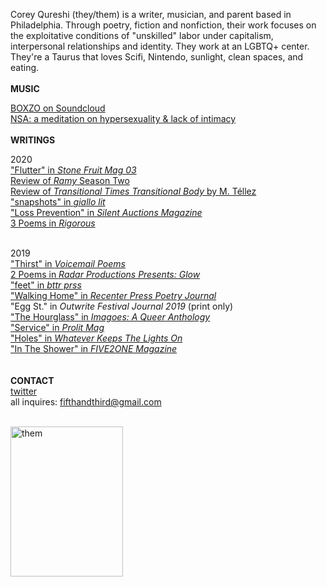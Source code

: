 
<html>
<head>
  
  <span data-color="#ffffff" style="background-color: #996633;"></span>

Corey Qureshi (they/them) is a writer, musician, and parent based in Philadelphia. Through poetry, fiction and nonfiction, their work focuses on the exploitative conditions of "unskilled" labor under capitalism, interpersonal relationships and identity. They work at an LGBTQ+ center. They're a Taurus that loves Scifi, Nintendo, sunlight, clean spaces, and eating. <br/><br/>
<b>MUSIC </b>
<br>


<a href="https://soundcloud.com/qboxzo"> BOXZO on Soundcloud</a><br/>
<a href="https://s-ame-kh.bandcamp.com/releases"> NSA: a meditation on hypersexuality & lack of intimacy </a><br><br>
<b>WRITINGS </b>
<br>


2020<br/>
<a href="https://www.etsy.com/listing/818134214/stone-fruit-issue-03?ref=listing_published_alert"> "Flutter" in <i> Stone Fruit Mag 03</i></a><br/>
<a href="https://www.broadstreetreview.com/film-tv/hulu-presents-season-2-of-ramy"> Review of <i>Ramy</i> Season Two </a> <br/>
<a href="https://www.broadstreetreview.com/books/transitional-times-transitional-body-by-m-tellez"> Review of <i> Transitional Times Transitional Body </i> by M. Téllez</a> <br/>
<a href= "https://www.giallolit.com/corey-qureshi"> "snapshots" in <i> giallo lit</i></a><br/>
<a href= "https://www.silentauctionsmagazine.com/fiction"> "Loss Prevention" in <i> Silent Auctions Magazine</i></a><br/>
<a href= "http://www.rigorous-mag.com/v4i1/corey-qureshi.html"> 3 Poems in <i> Rigorous</i> </a> <br><br>

2019 <br/>
<a href = "https://voicemailpoems.org/2019/11/20/thirst/"> "Thirst" in <i> Voicemail Poems </i> </a><br/>
<a href = "https://www.radarproductions.org/blog/glow-queer-poetry-feature-corey-qureshi"> 2 Poems in <i> Radar Productions Presents: Glow </i></a><br/>
<a href= "https://www.bttrprss.com/corey-qureshi"> "feet" in <i> bttr prss</i> </a> <br/>
<a href= "http://www.recenterpress.com/issue-two-corey-qureshi.html"> "Walking Home" in <i> Recenter Press Poetry Journal</i> </a> <br/>
"Egg St." in <i> Outwrite Festival Journal 2019</i> (print only) <br/>
<a href= "https://lovepainandpoetrypublishing.com/services/imagoes"> "The Hourglass" in <i> Imagoes: A Queer Anthology</i></a><br/>
<a href="https://www.prolitmag.com/issue-one/qureshi"> "Service" in <i> Prolit Mag</i> </a> <br/>
<a href="https://whateverkeepsthelightson.com/holes"> "Holes" in <i> Whatever Keeps The Lights On </i></a><br/>
<a href="http://five2onemagazine.com/in-the-shower-by-corey-qureshi/"> "In The Shower" in <i> FIVE2ONE Magazine</i></a><br><br>                                                          
<b>CONTACT</b>
<br>
<a href="https://twitter.com/q_boxo">twitter</a><br>
all inquires: fifthandthird@gmail.com<br> <br>

<img src="https://www.broadstreetreview.com/images/uploads/authors/Corey_Qureshi.jpg" alt="them" height="240" width="180"><br>

</head>
</html>
